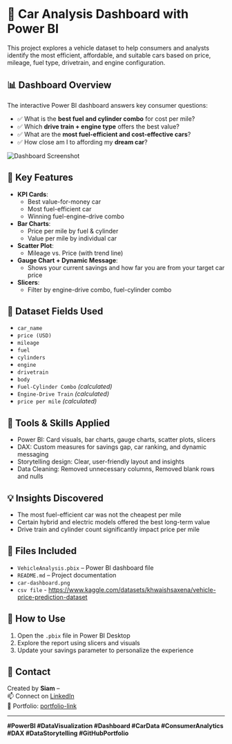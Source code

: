# 🚗 Car Analysis Dashboard with Power BI

This project explores a vehicle dataset to help consumers and analysts identify the most efficient, affordable, and suitable cars based on price, mileage, fuel type, drivetrain, and engine configuration.

## 📊 Dashboard Overview

The interactive Power BI dashboard answers key consumer questions:
- ✅ What is the **best fuel and cylinder combo** for cost per mile?
- ✅ Which **drive train + engine type** offers the best value?
- ✅ What are the **most fuel-efficient and cost-effective cars**?
- ✅ How close am I to affording my **dream car**?

![Dashboard Screenshot](./car-dashboard.png) 

## 📌 Key Features

- **KPI Cards**:
  - Best value-for-money car
  - Most fuel-efficient car
  - Winning fuel-engine-drive combo
- **Bar Charts**:
  - Price per mile by fuel & cylinder
  - Value per mile by individual car
- **Scatter Plot**:
  - Mileage vs. Price (with trend line)
- **Gauge Chart + Dynamic Message**:
  - Shows your current savings and how far you are from your target car price
- **Slicers**:
  - Filter by engine-drive combo, fuel-cylinder combo

## 📁 Dataset Fields Used

- `car_name`
- `price (USD)`
- `mileage`
- `fuel`
- `cylinders`
- `engine`
- `drivetrain`
- `body`
- `Fuel-Cylinder Combo` *(calculated)*
- `Engine-Drive Train` *(calculated)*
- `price per mile` *(calculated)*

## 🧠 Tools & Skills Applied

- Power BI: Card visuals, bar charts, gauge charts, scatter plots, slicers
- DAX: Custom measures for savings gap, car ranking, and dynamic messaging
- Storytelling design: Clear, user-friendly layout and insights
- Data Cleaning: Removed unnecessary columns, Removed blank rows and nulls

## 💡 Insights Discovered

- The most fuel-efficient car was not the cheapest per mile
- Certain hybrid and electric models offered the best long-term value
- Drive train and cylinder count significantly impact price per mile

## 📂 Files Included

- `VehicleAnalysis.pbix` – Power BI dashboard file
- `README.md` – Project documentation
- `car-dashboard.png` 
- `csv file` - https://www.kaggle.com/datasets/khwaishsaxena/vehicle-price-prediction-dataset

## 🚀 How to Use

1. Open the `.pbix` file in Power BI Desktop
2. Explore the report using slicers and visuals
3. Update your savings parameter to personalize the experience

## 📧 Contact

Created by **Siam** –  
📫 Connect on [LinkedIn](www.linkedin.com/in/siam-ahammed-844280336)  
💼 Portfolio: [portfolio-link](https://www.datascienceportfol.io/siamahammed688) 

---

**#PowerBI #DataVisualization #Dashboard #CarData #ConsumerAnalytics #DAX #DataStorytelling #GitHubPortfolio**
